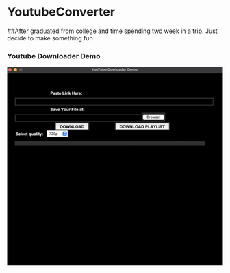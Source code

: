 # YoutubeConverter

##After graduated from college and time spending two week in a trip. Just decide to make something fun
### Youtube Downloader Demo 
![Picture1](YoutubeDownloaderDemo.png)

